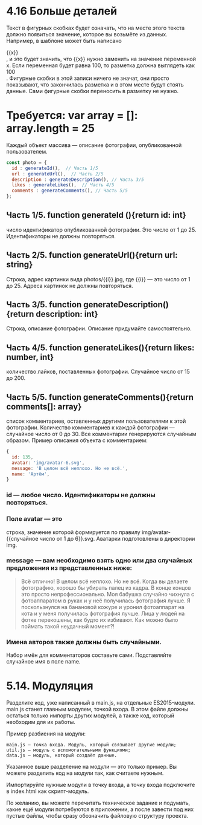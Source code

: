 # 4.16 Больше деталей
Текст в фигурных скобках будет означать, что на месте этого текста должно появиться значение, которое вы возьмёте из данных. Например, в шаблоне может быть написано <div>{{x}}</div>, и это будет значить, что {{x}} нужно заменить на значение переменной x. Если переменная будет равна 100, то разметка должна выглядеть как <div>100</div>. Фигурные скобки в этой записи ничего не значат, они просто показывают, что закончилась разметка и в этом месте будут стоять данные. Сами фигурные скобки переносить в разметку не нужно.

# Требуется: var array = []: array.length = 25
Каждый объект массива — описание фотографии, опубликованной пользователем.
```javascript
const photo = {
  id : generateId(),  // Часть 1/5
  url : generateUrl(),  // Часть 2/5
  description : generateDescription(), // Часть 3/5
  likes : generateLikes(),  // Часть 4/5
  comments : generateComments(), // Часть 5/5
};
```

## Часть 1/5. function generateId (){return id: int}
число идентификатор опубликованной фотографии. Это число от 1 до 25. Идентификаторы не должны повторяться.

## Часть 2/5. function generateUrl(){return url: string}
Строка, адрес картинки вида photos/{{i}}.jpg, где {{i}} — это число от 1 до 25. Адреса картинок не должны повторяться.

## Часть 3/5. function generateDescription(){return description: int}
Строка, описание фотографии. Описание придумайте самостоятельно.

## Часть 4/5. function generateLikes(){return likes: number, int}
количество лайков, поставленных фотографии. Случайное число от 15 до 200.

## Часть 5/5. function generateComments(){return comments[]: array}
список комментариев, оставленных другими пользователями к этой фотографии. Количество комментариев к каждой фотографии — случайное число от 0 до 30. Все комментарии генерируются случайным образом. Пример описания объекта с комментарием:
```javascript
{
  id: 135,
  avatar: 'img/avatar-6.svg',
  message: 'В целом всё неплохо. Но не всё.',
  name: 'Артём',
}
```

### id — любое число. Идентификаторы не должны повторяться.

### Поле avatar — это
строка, значение которой формируется по правилу img/avatar-{{случайное число от 1 до 6}}.svg. Аватарки подготовлены в директории img.

### message — вам необходимо взять одно или два случайных предложения из представленных ниже:

> Всё отлично!
> В целом всё неплохо. Но не всё.
> Когда вы делаете фотографию, хорошо бы убирать палец из кадра. В конце концов это просто непрофессионально.
> Моя бабушка случайно чихнула с фотоаппаратом в руках и у неё получилась фотография лучше.
> Я поскользнулся на банановой кожуре и уронил фотоаппарат на кота и у меня получилась фотография лучше.
> Лица у людей на фотке перекошены, как будто их избивают. Как можно было поймать такой неудачный момент?!

### Имена авторов также должны быть случайными.
Набор имён для комментаторов составьте сами. Подставляйте случайное имя в поле name.



# 5.14. Модуляция

Разделите код, уже написанный в main.js, на отдельные ES2015-модули. main.js станет главным модулем, точкой входа. В этом файле должны остаться только импорты других модулей, а также код, который необходим для их работы.

Пример разбиения на модули:
```
main.js — точка входа. Модуль, который связывает другие модули;
util.js — модуль с вспомогательными функциями;
data.js — модуль, который создаёт данные.
```
Указанное выше разделение на модули — это только пример. Вы можете разделить код на модули так, как считаете нужным.

Импортируйте нужные модули в точку входа, а точку входа подключите в index.html как скрипт-модуль.

По желанию, вы можете перечитать техническое задание и подумать, какие ещё модули потребуются в приложении, а после завести под них пустые файлы, чтобы сразу обозначить файловую структуру проекта.
